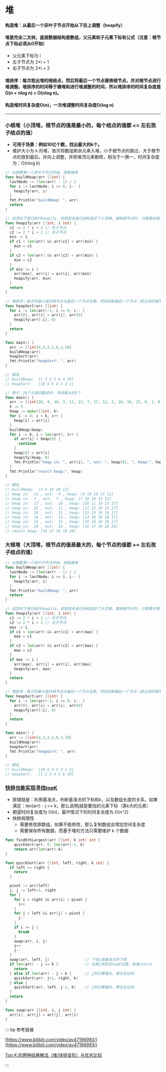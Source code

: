 # 堆
#### 构造堆：从最后一个非叶子节点开始从下往上调整（heapify）
#### 堆是完全二叉树，底层数据结构是数组，父元素和子元素下标有公式（注意：根节点下标必须从0开始）
* 父元素下标为 i
* 左子节点为 2*i + 1
* 右子节点为 2*i + 2

#### 堆排序：每次取出堆的根结点，然后将最后一个节点替换根节点，并对根节点进行堆调整。堆排序的时间等于建堆和进行堆调整的时间，所以堆排序的时间复杂度是O(n + nlog n) = O(nlog n)。
#### 构造堆时间复杂度O(n)，一次堆调整时间复杂度O(log n)
---

### 小根堆（小顶堆，根节点的值是最小的，每个结点的值都 <= 左右孩子结点的值）
* **可用于场景：例如10亿个数，找出最大的k个。**
* 维护大小为 k 的堆，依次将数组剩余元素入堆，小于根节点的跳过，大于根节点的放到最后，并向上调整，并把堆顶元素删除，相当于一换一，时间复杂度为：O(nlog k)

```go
// 从倒数第一个非叶子节点开始，倒着建堆
func buildHeap(arr []int) {
  lastNode := (len(arr) - 1) / 2
  for i := lastNode; i >= 0; i-- {
    heapify(arr, i)
  }
  fmt.Println("buildHeap: ", arr)
  return
}

// 自顶向下递归进行heapify，前提是本身已经构造好了小顶堆，替换根节点时，只需要对根节点调用heapify函数即可
func heapify(arr []int, i int) {
  c1 := 2 * i + 1 // 左子节点
  c2 := 2 * i + 2 // 右子节点
  min := i
  if c1 < len(arr) && arr[c1] < arr[min] {
    min = c1
  }
  if c2 < len(arr) && arr[c2] < arr[min] {
    min = c2
  }
  if min != i {
    arr[min], arr[i] = arr[i], arr[min]
    heapify(arr, min)
  }
  return
}

// 堆排序：每次将最小值的根节点与最后一个节点互换，然后砍断最后一个节点（即之前的根节点），然后对根节点调用heapify
func heapSort(arr []int) {
  for i := len(arr)-1; i >= 0; i-- {
    arr[0], arr[i] = arr[i], arr[0]
    heapify(arr[:i], 0)
  }
  return
}

func main() {
  arr := []int{4,3,2,5,6,1,10}
  buildHeap(arr)
  heapSort(arr)
  fmt.Println("heapSort: ", arr)
}

// 输出
// buildHeap:  [1 3 2 5 6 4 10]
// heapSort:   [10 6 5 4 3 2 1]

// 例子：20个元素的数组中，寻找最大的5个
func main() {
  arr := []int{10, 4, 19, 3, 11, 13, 7, 17, 12, 2, 18, 16, 15, 9, 1, 8, 14, 5, 20, 6}
  k := 5
  heap := make([]int, k)
  for i := 0; i < k; i++ {
    heap[i] = arr[i]
  }
  buildHeap(heap)
  for i := k; i < len(arr); i++ {
    if arr[i] < heap[0] {
      continue
    }
    heap[0] = arr[i]
    heapify(heap, 0)
    fmt.Println("heap in: ", arr[i], ", out: ", heap[0], ", heap:", heap)
  }
  fmt.Println("result heap:", heap)
}

// 输出
// buildHeap:  [3 4 19 10 11]
// heap in:  13 , out:  4 , heap: [4 10 19 13 11]
// heap in:  7 , out:  7 , heap: [7 10 19 13 11]
// heap in:  17 , out:  10 , heap: [10 11 19 13 17]
// heap in:  12 , out:  11 , heap: [11 12 19 13 17]
// heap in:  18 , out:  12 , heap: [12 13 19 18 17]
// heap in:  16 , out:  13 , heap: [13 16 19 18 17]
// heap in:  15 , out:  15 , heap: [15 16 19 18 17]
// heap in:  20 , out:  16 , heap: [16 17 19 18 20]
// result heap: [16 17 19 18 20]
```

### 大根堆（大顶堆，根节点的值是最大的，每个节点的值都 >= 左右孩子结点的值）

```go
// 从倒数第一个非叶子节点开始，倒着建堆
func buildHeap(arr []int) {
  lastNode := (len(arr) - 1) / 2
  for i := lastNode; i >= 0; i-- {
    heapify(arr, i)
  }
  fmt.Println("buildHeap: ", arr)
  return
}

// 自顶向下递归进行heapify，前提是本身已经构造好了大顶堆，替换根节点时，只需要对根节点调用heapify函数即可
func heapify(arr []int, i int) {
  c1 := 2 * i + 1 // 左子节点
  c2 := 2 * i + 2 // 右子节点
  max := i
  if c1 < len(arr) && arr[c1] > arr[max] {
    max = c1
  }
  if c2 < len(arr) && arr[c2] > arr[max] {
    max = c2
  }
  if max != i {
    arr[max], arr[i] = arr[i], arr[max]
    heapify(arr, max)
  }
  return
}

// 堆排序：每次将最大值的根节点与最后一个节点互换，然后砍断最后一个节点（即之前的根节点），然后对根节点调用heapify
func heapSort(arr []int) {
  for i := len(arr)-1; i >= 0; i-- {
    arr[0], arr[i] = arr[i], arr[0]
    heapify(arr[:i], 0)
  }
  return
}

func main() {
  arr := []int{4,3,2,5,6,1,10}
  buildHeap(arr)
  heapSort(arr)
  fmt.Println("heapSort: ", arr)
}

// 输出
// buildHeap:  [10 6 4 5 3 1 2]
// heapSort:   [1 2 3 4 5 6 10]
```

### [快排也能实现寻找topK](https://leetcode.cn/problems/kth-largest-element-in-an-array/)
* 原理就是：利用基准点，判断基准点的下标和k，以及数组长度的关系，如果满足：len(arr) - j == k，那么说明j就是要找的元素下标（第k大的元素）
* 期望时间复杂度为 O(n)，最坏情况下的时间复杂度为 O(n^2)
* 快排局限性
  * 需要修改原数组，如果不能修改，那么复制数组会增加空间复杂度
  * 需要保存所有数据，而基于堆的方法只需要维护 k 个数据

```go
func findKthLargest(arr []int, k int) int {
    quickSort(arr, 0, len(arr)-1, k)
    return arr[len(arr)-k]
}

func quickSort(arr []int, left, right, k int) {
  if left >= right {
    return
  }

  pivot := arr[left]
  i, j := left+1, right
  for {
    for i < right && arr[i] < pivot {
      i++
    }
    for j > left && arr[j] > pivot {
      j--
    }
    if i >= j {
      break
    }
    swap(arr, i, j)
    i++
    j--
  }
  swap(arr, left, j)                // 下标j是基准点的下标
  if len(arr) - j == k {            // 如果j刚好在topK位置，直接return
    return
  } else if len(arr) - j > k {      // j的位置偏左，要在右边找
    quickSort(arr, j+1, right, k)
  } else {
    quickSort(arr, left, j-1, k)    // j的位置偏右，要在左边找
  }
  return
}

func swap(arr []int, i, j int) {
  arr[i], arr[j] = arr[j], arr[i]
}
```

::: tip 参考链接

[https://www.bilibili.com/video/av47196993/](https://www.bilibili.com/video/av47196993/)

[Top K 的两种经典解法（堆/快排变形）与优劣比较](https://leetcode.cn/problems/zui-xiao-de-kge-shu-lcof/solution/tu-jie-top-k-wen-ti-de-liang-chong-jie-fa-you-lie-/)

:::
